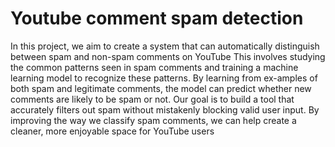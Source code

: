 # Youtube comment spam detection
In this project, we aim to create a system that can automatically distinguish between spam and non-spam comments on YouTube
This involves studying the common patterns seen
in spam comments and training a machine learning model to
recognize these patterns. By learning from ex-amples of both
spam and legitimate comments, the model can predict
whether new comments are likely to be spam or not. Our goal
is to build a tool that accurately filters out spam without
mistakenly blocking valid user input. By improving the way we
classify spam comments, we can help create a cleaner, more
enjoyable space for YouTube users
